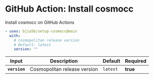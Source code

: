 <!-- start title -->

# GitHub Action: Install cosmocc

<!-- end title -->
<!-- start description -->

Install cosmocc on GitHub Actions

<!-- end description -->
<!-- start contents -->
<!-- end contents -->
<!-- start usage -->

```yaml
- uses: bjia56/setup-cosmocc@main
  with:
    # Cosmopolitan release version
    # Default: latest
    version: ""
```

<!-- end usage -->
<!-- start inputs -->

| **Input**                | **Description**              | **Default**         | **Required** |
| ------------------------ | ---------------------------- | ------------------- | ------------ |
| **<code>version</code>** | Cosmopolitan release version | <code>latest</code> | **true**     |

<!-- end inputs -->
<!-- start outputs -->
<!-- end outputs -->
<!-- start [.github/ghadocs/examples/] -->
<!-- end [.github/ghadocs/examples/] -->
